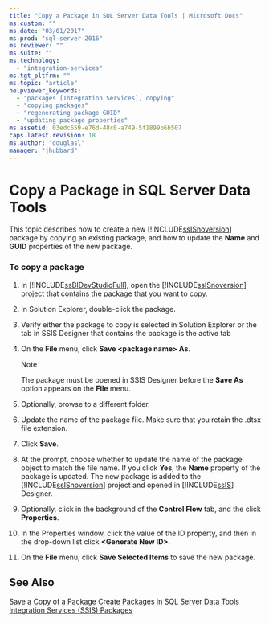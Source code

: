 ```yaml
---
title: "Copy a Package in SQL Server Data Tools | Microsoft Docs"
ms.custom: ""
ms.date: "03/01/2017"
ms.prod: "sql-server-2016"
ms.reviewer: ""
ms.suite: ""
ms.technology: 
  - "integration-services"
ms.tgt_pltfrm: ""
ms.topic: "article"
helpviewer_keywords: 
  - "packages [Integration Services], copying"
  - "copying packages"
  - "regenerating package GUID"
  - "updating package properties"
ms.assetid: 03edc659-e76d-48c0-a749-5f1899b6b507
caps.latest.revision: 18
ms.author: "douglasl"
manager: "jhubbard"
---
```

# Copy a Package in SQL Server Data Tools
  This topic describes how to create a new [!INCLUDE[ssISnoversion](../advanced-analytics/r-services/includes/ssisnoversion-md.md)] package by copying an existing package, and how to update the **Name** and **GUID** properties of the new package.  
  
### To copy a package  
  
1.  In [!INCLUDE[ssBIDevStudioFull](../analysis-services/includes/ssbidevstudiofull-md.md)], open the [!INCLUDE[ssISnoversion](../advanced-analytics/r-services/includes/ssisnoversion-md.md)] project that contains the package that you want to copy.  
  
2.  In Solution Explorer, double-click the package.  
  
3.  Verify either the package to copy is selected in Solution Explorer or the tab in SSIS Designer that contains the package is the active tab  
  
4.  On the **File** menu, click **Save \<package name> As**.  
  
    > [!NOTE]  
    >  The package must be opened in SSIS Designer before the **Save As** option appears on the **File** menu.  
  
5.  Optionally, browse to a different folder.  
  
6.  Update the name of the package file. Make sure that you retain the .dtsx file extension.  
  
7.  Click **Save**.  
  
8.  At the prompt, choose whether to update the name of the package object to match the file name. If you click **Yes**, the **Name** property of the package is updated. The new package is added to the [!INCLUDE[ssISnoversion](../advanced-analytics/r-services/includes/ssisnoversion-md.md)] project and opened in [!INCLUDE[ssIS](../analysis-services/instances/includes/ssis-md.md)] Designer.  
  
9. Optionally, click in the background of the **Control Flow** tab, and the click **Properties**.  
  
10. In the Properties window, click the value of the ID property, and then in the drop-down list click **\<Generate New ID>**.  
  
11. On the **File** menu, click **Save Selected Items** to save the new package.  
  
## See Also  
 [Save a Copy of a Package](http://msdn.microsoft.com/en-US/library/ms137565(SQL.130).aspx)   
 [Create Packages in SQL Server Data Tools](../integration-services/create-packages-in-sql-server-data-tools.md)   
 [Integration Services &#40;SSIS&#41; Packages](../integration-services/integration-services-ssis-packages.md)  
  
  